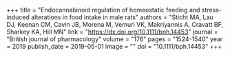 +++
title = "Endocannabinoid regulation of homeostatic feeding and stress-induced alterations in food intake in male rats"
authors = "Sticht MA, Lau DJ, Keenan CM, Cavin JB, Morena M, Vemuri VK, Makriyannis A, Cravatt BF, Sharkey KA, Hill MN"
link = "https://dx.doi.org/10.1111/bph.14453"
journal = "British journal of pharmacology"
volume = "176"
pages = "1524-1540"
year = 2019
publish_date = 2019-05-01
image = ""
doi = "10.1111/bph.14453"
+++